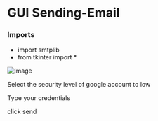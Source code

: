 <h1>GUI Sending-Email</h1>

<h3>Imports</h3>
<ul><li>import smtplib</li>
<li>from tkinter import *</li>
</ul>

![image](https://user-images.githubusercontent.com/70272542/144632753-ef731fa4-0dcd-4c2c-ad09-55a5528c271c.png)

<p>Select the security level of google account to low</p>
<p>Type your credentials</p>
<p>click send</p>
